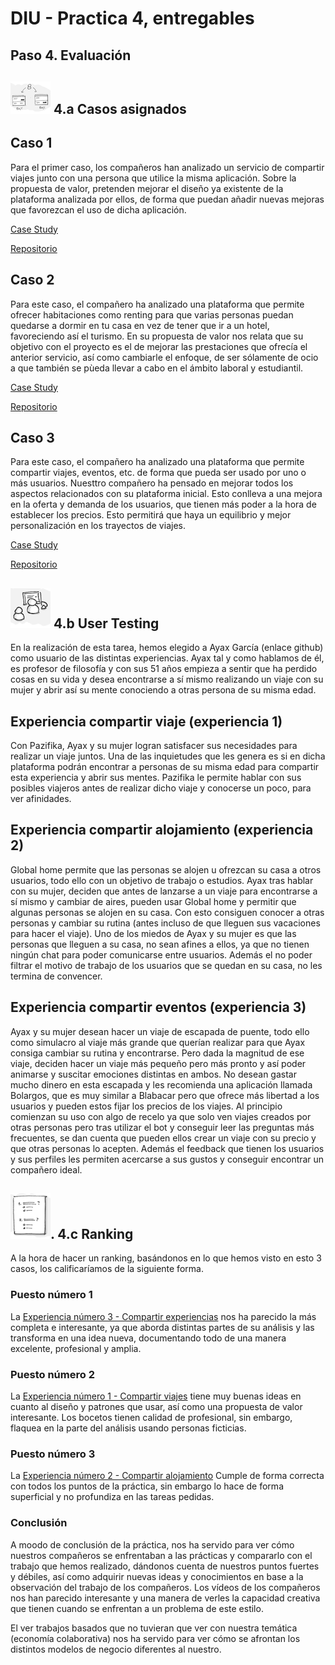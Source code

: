 # DIU - Practica 4, entregables
## Paso 4. Evaluación 

![Método UX](imgP4/ABtesting.png) 4.a Casos asignados
----

## Caso 1

Para el primer caso, los compañeros han analizado un servicio de compartir viajes junto con una persona que utilice la misma aplicación. Sobre la propuesta de valor, pretenden mejorar el diseño ya existente de la plataforma analizada por ellos, de forma que puedan añadir nuevas mejoras que favorezcan el uso de dicha aplicación.

[Case Study](https://github.com/DavidGmezHdez/DIU20/blob/master/P4/UXCaseStudy-review%20-%20DIU1.COHETE.pdf)

[Repositorio](https://github.com/migue99angel/DIU20)

## Caso 2

Para este caso, el compañero ha analizado una plataforma que permite ofrecer habitaciones como renting para que varias personas puedan quedarse a dormir en tu casa en vez de tener que ir a un hotel, favoreciendo así el turismo. En su propuesta de valor nos relata que su objetivo con el proyecto es el de mejorar las prestaciones que ofrecía el anterior servicio, así como cambiarle el enfoque, de ser sólamente de ocio a que también se pùeda llevar a cabo en el ámbito laboral y estudiantil.

[Case Study](https://github.com/DavidGmezHdez/DIU20/blob/master/P4/UXCaseStudy-review%20-%20DIU2.GMI.pdf)

[Repositorio](https://github.com/GonzaloMartinezIanez/DIU2-GMI)

## Caso 3

Para este caso, el compañero ha analizado una plataforma que permite compartir viajes, eventos, etc. de forma que pueda ser usado por uno o más usuarios. Nuesttro compañero ha pensado en mejorar todos los aspectos relacionados con su plataforma inicial. Esto conlleva a una mejora en la oferta y demanda de los usuarios, que tienen más poder a la hora de establecer los precios. Esto permitirá que haya un equilibrio y mejor personalización en los trayectos de viajes.

[Case Study](https://github.com/DavidGmezHdez/DIU20/blob/master/P4/UXCaseStudy-review%20-%20DIU3.Bolargo.pdf)

[Repositorio](https://github.com/iscoct/DIU20)


![Método UX](imgP4/usability-testing.png) 4.b User Testing
----
En la realización de esta tarea, hemos elegido a Ayax García (enlace github) como usuario de las distintas experiencias. Ayax tal y como hablamos de él, es profesor de filosofía y con sus 51 años empieza a sentir que ha perdido cosas en su vida y desea encontrarse a sí mismo realizando un viaje con su mujer y abrir así su mente conociendo a otras persona de su misma edad.

## Experiencia compartir viaje (experiencia 1)
Con Pazifika, Ayax y su mujer logran satisfacer sus necesidades para realizar un viaje juntos. Una de las inquietudes que les genera es si en dicha plataforma podrán encontrar a personas de su misma edad para compartir esta experiencia y abrir sus mentes. Pazifika le permite hablar con sus posibles viajeros antes de realizar dicho viaje y conocerse un poco, para ver afinidades.

## Experiencia compartir alojamiento (experiencia 2)
Global home permite que las personas se alojen u ofrezcan su casa a otros usuarios, todo ello con un objetivo de trabajo o estudios. Ayax tras hablar con su mujer, deciden que antes de lanzarse a un viaje para encontrarse a sí mismo y cambiar de aires, pueden usar Global home y permitir que algunas personas se alojen en su casa. Con esto consiguen conocer a otras personas y cambiar su rutina (antes incluso de que lleguen sus vacaciones para hacer el viaje). Uno de los miedos de Ayax y su mujer es que las personas que lleguen a su casa, no sean afines a ellos, ya que no tienen ningún chat para poder comunicarse entre usuarios. Además el no poder filtrar el motivo de trabajo de los usuarios que se quedan en su casa, no les termina de convencer.

## Experiencia compartir eventos (experiencia 3)
Ayax y su mujer desean hacer un viaje de escapada de puente, todo ello como simulacro al viaje más grande que querían realizar para que Ayax consiga cambiar su rutina y encontrarse. Pero dada la magnitud de ese viaje, deciden hacer un viaje más pequeño pero más pronto y así poder animarse y suscitar emociones distintas en ambos. No desean gastar mucho dinero en esta escapada y les recomienda una aplicación llamada Bolargos, que es muy similar a Blabacar pero que ofrece más libertad a los usuarios y pueden estos fijar los precios de los viajes. Al principio comienzan su uso con algo de recelo ya que solo ven viajes creados por otras personas pero tras utilizar el bot y conseguir leer las preguntas más frecuentes, se dan cuenta que pueden ellos crear un viaje con su precio y que otras personas lo acepten. Además el feedback que tienen los usuarios y sus perfiles les permiten acercarse a sus gustos y conseguir encontrar un compañero ideal.

![Método UX](imgP4/Survey.png). 4.c Ranking 
----
A la hora de hacer un ranking, basándonos en lo que hemos visto en esto 3 casos, los calificaríamos de la siguiente forma.

### Puesto número 1
La [Experiencia número 3 - Compartir experiencias](https://github.com/iscoct/DIU20) nos ha parecido la más completa e interesante, ya que aborda distintas partes de su análisis y las transforma en una idea nueva, documentando todo de una manera excelente, profesional y amplia.

### Puesto número 2
La [Experiencia número 1 - Compartir viajes](https://github.com/migue99angel/DIU20) tiene muy buenas ideas en cuanto al diseño y patrones que usar, así como una propuesta de valor interesante. Los bocetos tienen calidad de profesional, sin embargo, flaquea en la parte del análisis usando personas ficticias.

### Puesto número 3
La [Experiencia número 2 - Compartir alojamiento](https://github.com/GonzaloMartinezIanez/DIU2-GMI) Cumple de forma correcta con todos los puntos de la práctica, sin embargo lo hace de forma superficial y no profundiza en las tareas pedidas.

### Conclusión
A moodo de conclusión de la práctica, nos ha servido para ver cómo nuestros compañeros se enfrentaban a las prácticas y compararlo con el trabajo que hemos realizado, dándonos cuenta de nuestros puntos fuertes y débiles, así como adquirir nuevas ideas y conocimientos en base a la observación del trabajo de los compañeros. Los vídeos de los compañeros nos han parecido interesante y una manera de verles la capacidad creativa que tienen cuando se enfrentan a un problema de este estilo. 

El ver trabajos basados que no tuvieran que ver con nuestra temática (economía colaborativa) nos ha servido para ver cómo se afrontan los distintos modelos de negocio diferentes al nuestro.


